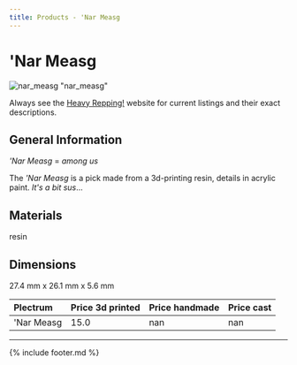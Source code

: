 ```yaml
---
title: Products - 'Nar Measg
---
```


# 'Nar Measg

![nar_measg](../assets/img/nar_measg.jpg) "nar_measg"

Always see the [Heavy Repping!](https://www.heavyrepping.com) website for current listings and their exact descriptions.

## General Information
*'Nar Measg* = *among us*

The *'Nar Measg* is a pick made from a 3d-printing resin, details in acrylic paint. *It's a bit sus*...

## Materials
resin

## Dimensions
27.4 mm x 26.1 mm x 5.6 mm

| **Plectrum**                                        | **Price 3d printed**   | **Price handmade**   | **Price cast**   |
|:----------------------------------------------------|:-----------------------|:---------------------|:-----------------|
| 'Nar Measg                                          | 15.0               | nan             | nan         |

---

{% include footer.md %}